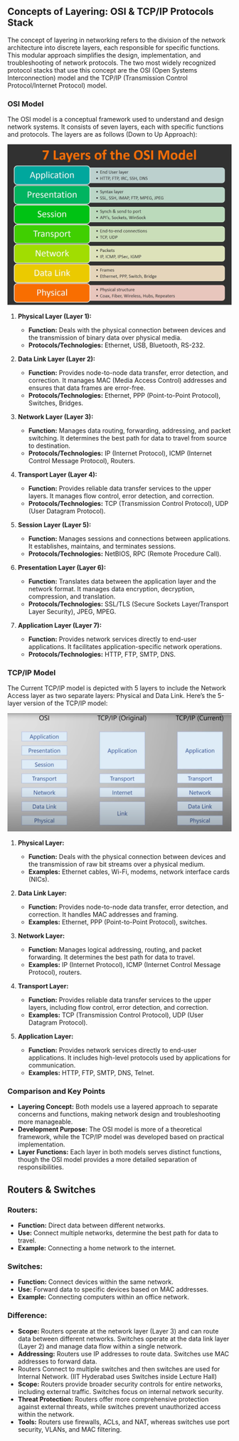 ## Concepts of Layering: OSI & TCP/IP Protocols Stack

The concept of layering in networking refers to the division of the network architecture into discrete layers, each responsible for specific functions. This modular approach simplifies the design, implementation, and troubleshooting of network protocols. The two most widely recognized protocol stacks that use this concept are the OSI (Open Systems Interconnection) model and the TCP/IP (Transmission Control Protocol/Internet Protocol) model.

### OSI Model

The OSI model is a conceptual framework used to understand and design network systems. It consists of seven layers, each with specific functions and protocols. The layers are as follows (Down to Up Approach):

![OSI Model](../Archive/Attachment/OSI%20Model.jpg)

1. **Physical Layer (Layer 1):**
   - **Function:** Deals with the physical connection between devices and the transmission of binary data over physical media.
   - **Protocols/Technologies:** Ethernet, USB, Bluetooth, RS-232.

2. **Data Link Layer (Layer 2):**
   - **Function:** Provides node-to-node data transfer, error detection, and correction. It manages MAC (Media Access Control) addresses and ensures that data frames are error-free.
   - **Protocols/Technologies:** Ethernet, PPP (Point-to-Point Protocol), Switches, Bridges.

3. **Network Layer (Layer 3):**
   - **Function:** Manages data routing, forwarding, addressing, and packet switching. It determines the best path for data to travel from source to destination.
   - **Protocols/Technologies:** IP (Internet Protocol), ICMP (Internet Control Message Protocol), Routers.

4. **Transport Layer (Layer 4):**
   - **Function:** Provides reliable data transfer services to the upper layers. It manages flow control, error detection, and correction.
   - **Protocols/Technologies:** TCP (Transmission Control Protocol), UDP (User Datagram Protocol).

5. **Session Layer (Layer 5):**
   - **Function:** Manages sessions and connections between applications. It establishes, maintains, and terminates sessions.
   - **Protocols/Technologies:** NetBIOS, RPC (Remote Procedure Call).

6. **Presentation Layer (Layer 6):**
   - **Function:** Translates data between the application layer and the network format. It manages data encryption, decryption, compression, and translation.
   - **Protocols/Technologies:** SSL/TLS (Secure Sockets Layer/Transport Layer Security), JPEG, MPEG.

7. **Application Layer (Layer 7):**
   - **Function:** Provides network services directly to end-user applications. It facilitates application-specific network operations.
   - **Protocols/Technologies:** HTTP, FTP, SMTP, DNS.

### TCP/IP Model

The Current TCP/IP model is depicted with 5 layers to include the Network Access layer as two separate layers: Physical and Data Link. Here’s the 5-layer version of the TCP/IP model:

![TCP/IP Model](../Archive/Attachment/TCPIP%20Model-1.png)

1. **Physical Layer:**
   - **Function:** Deals with the physical connection between devices and the transmission of raw bit streams over a physical medium.
   - **Examples:** Ethernet cables, Wi-Fi, modems, network interface cards (NICs).

2. **Data Link Layer:**
   - **Function:** Provides node-to-node data transfer, error detection, and correction. It handles MAC addresses and framing.
   - **Examples:** Ethernet, PPP (Point-to-Point Protocol), switches.

3. **Network Layer:**
   - **Function:** Manages logical addressing, routing, and packet forwarding. It determines the best path for data to travel.
   - **Examples:** IP (Internet Protocol), ICMP (Internet Control Message Protocol), routers.

4. **Transport Layer:**
   - **Function:** Provides reliable data transfer services to the upper layers, including flow control, error detection, and correction.
   - **Examples:** TCP (Transmission Control Protocol), UDP (User Datagram Protocol).

5. **Application Layer:**
   - **Function:** Provides network services directly to end-user applications. It includes high-level protocols used by applications for communication.
   - **Examples:** HTTP, FTP, SMTP, DNS, Telnet.

### Comparison and Key Points

- **Layering Concept:** Both models use a layered approach to separate concerns and functions, making network design and troubleshooting more manageable.
- **Development Purpose:** The OSI model is more of a theoretical framework, while the TCP/IP model was developed based on practical implementation.
- **Layer Functions:** Each layer in both models serves distinct functions, though the OSI model provides a more detailed separation of responsibilities.

## Routers & Switches

### **Routers**:
- **Function:** Direct data between different networks.
- **Use:** Connect multiple networks, determine the best path for data to travel.
- **Example:** Connecting a home network to the internet.

### **Switches**:
- **Function:** Connect devices within the same network.
- **Use:** Forward data to specific devices based on MAC addresses.
- **Example:** Connecting computers within an office network.

### **Difference**:
- **Scope:** Routers operate at the network layer (Layer 3) and can route data between different networks. Switches operate at the data link layer (Layer 2) and manage data flow within a single network.
- **Addressing:** Routers use IP addresses to route data. Switches use MAC addresses to forward data.
- Routers Connect to multiple switches and then switches are used for Internal Network. (IIT Hyderabad uses Switches inside Lecture Hall)
- **Scope:** Routers provide broader security controls for entire networks, including external traffic. Switches focus on internal network security.
- **Threat Protection:** Routers offer more comprehensive protection against external threats, while switches prevent unauthorized access within the network.
- **Tools:** Routers use firewalls, ACLs, and NAT, whereas switches use port security, VLANs, and MAC filtering.